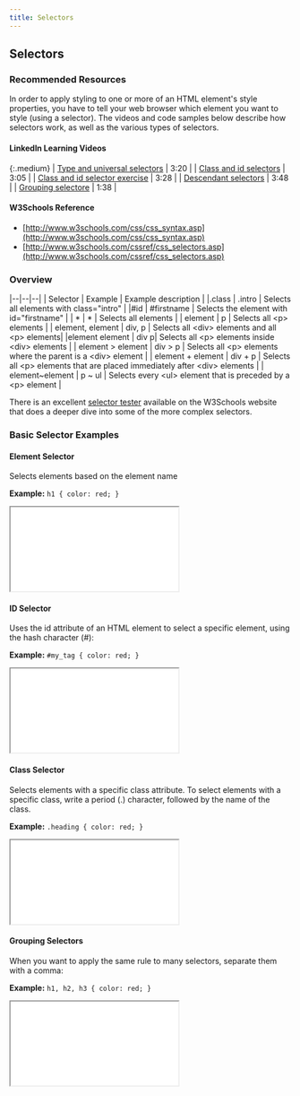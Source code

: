 ```yaml
---
title: Selectors
---
```


## Selectors

### Recommended Resources

In order to apply styling to one or more of an HTML element's style properties, you have to tell your web browser which element you want to style (using a selector). The videos and code samples below describe how selectors work, as well as the various types of selectors.

#### LinkedIn Learning Videos

{:.medium}
| <a href="https://www.linkedin.com/learning/css-essential-training-3/type-and-universal-selectors" target="_blank">Type and universal selectors</a> | 3:20 |
| <a href="https://www.linkedin.com/learning/css-essential-training-3/class-and-id-selectors" target="_blank">Class and id selectors</a> | 3:05 |
| <a href="https://www.linkedin.com/learning/css-essential-training-3/class-and-id-selector-exercise" target="_blank">Class and id selector exercise</a> | 3:28 |
| <a href="https://www.linkedin.com/learning/css-essential-training-3/descendant-selectors" target="_blank">Descendant selectors</a> | 3:48 |
| <a href="https://www.linkedin.com/learning/css-essential-training-3/grouping-selectors" target="_blank">Grouping selectore</a> | 1:38 |

#### W3Schools Reference
* [http://www.w3schools.com/css/css_syntax.asp](http://www.w3schools.com/css/css_syntax.asp)
* [http://www.w3schools.com/cssref/css_selectors.asp](http://www.w3schools.com/cssref/css_selectors.asp)

### Overview

|--|--|--|
| Selector | Example | Example description |
|.class	| .intro | Selects all elements with class="intro" |
|\#id | #firstname | Selects the element with id="firstname" |
| *	| *	| Selects all elements |
| element | p | Selects all &lt;p&gt; elements |
| element, element | div, p | Selects all &lt;div&gt; elements and all &lt;p&gt; elements|
|element element | div p| Selects all &lt;p&gt; elements inside &lt;div&gt; elements |
| element > element | div > p | Selects all &lt;p&gt; elements where the parent is a &lt;div&gt; element |
| element + element | div + p | Selects all &lt;p&gt; elements that are placed immediately after &lt;div&gt; elements |
| element~element | p ~ ul | Selects every &lt;ul&gt; element that is preceded by a &lt;p&gt; element |

There is an excellent [selector tester](http://www.w3schools.com/cssref/trysel.asp) available on the W3Schools website that does a deeper dive into some of the more complex selectors.

### Basic Selector Examples

#### Element Selector
Selects elements based on the element name

**Example:** `h1 { color: red; }`
<iframe src="//codepen.io/vanwars/embed/BzWQPL/?theme-id=18654&default-tab=html,result" allowfullscreen="true" class="codepen-frame"></iframe>

#### ID Selector
Uses the id attribute of an HTML element to select a specific element, using the hash character (#):

**Example:** `#my_tag { color: red; }`
<iframe src="//codepen.io/vanwars/embed/MepbzV/?theme-id=18654&default-tab=html,result" allowfullscreen="true" class="codepen-frame"></iframe>


#### Class Selector
Selects elements with a specific class attribute. To select elements with a specific class, write a period (.) character, followed by the name of the class.

**Example:** `.heading { color: red; }`
<iframe src="//codepen.io/vanwars/embed/BzWQGQ/?theme-id=18654&default-tab=html,result" allowfullscreen="true" class="codepen-frame"></iframe>

#### Grouping Selectors
When you want to apply the same rule to many selectors, separate them with a comma:

**Example:** `h1, h2, h3 { color: red; }`
<iframe src="//codepen.io/vanwars/embed/Vjpmqw/?theme-id=18654&default-tab=html,result" allowfullscreen="true" class="codepen-frame"></iframe>
